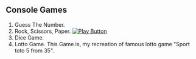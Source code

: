 ## Console Games

1. Guess The Number.
2. Rock, Scissors, Paper. [<img alt = "Play Button" src="https://user-images.githubusercontent.com/6406271/194515642-2d06bf52-98e4-476c-a24e-52705431a2b1.png"/>](https://replit.com/@jordiboy/Rock-Scissors-Paper#Main.cs)
3. Dice Game.
4. Lotto Game.
	This Game is, my recreation of famous lotto game "Sport toto 5 from 35".
